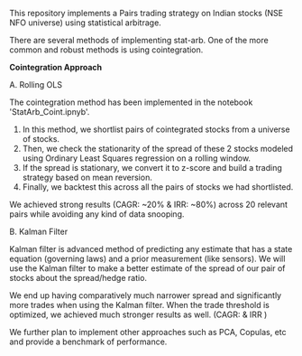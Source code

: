 This repository implements a Pairs trading strategy on Indian stocks (NSE NFO universe) using statistical arbitrage.

There are several methods of implementing stat-arb. One of the more common and robust methods is using cointegration.


**Cointegration Approach**

A. Rolling OLS

The cointegration method has been implemented in the notebook 'StatArb_Coint.ipnyb'.
1. In this method, we shortlist pairs of cointegrated stocks from a universe of stocks.
2. Then, we check the stationarity of the spread of these 2 stocks modeled using Ordinary Least Squares regression on a rolling window.
3. If the spread is stationary, we convert it to z-score and build a trading strategy based on mean reversion. 
4. Finally, we backtest this across all the pairs of stocks we had shortlisted.

We achieved strong results (CAGR: ~20% & IRR: ~80%) across 20 relevant pairs while avoiding any kind of data snooping.

B. Kalman Filter

Kalman filter is advanced method of predicting any estimate that has a state equation (governing laws) and a prior measurement (like sensors).
We will use the Kalman filter to make a better estimate of the spread of our pair of stocks about the spread/hedge ratio.


We end up having comparatively much narrower spread and significantly more trades when using the Kalman filter. When the trade threshold is optimized, we achieved much stronger results as well. (CAGR: & IRR )

We further plan to implement other approaches such as PCA, Copulas, etc and provide a benchmark of performance.
